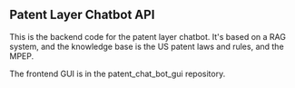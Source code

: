 ## Patent Layer Chatbot API

This is the backend code for the patent layer chatbot.
It's based on a RAG system, and the knowledge base is
the US patent laws and rules, and the MPEP.

The frontend GUI is in the patent_chat_bot_gui repository.

